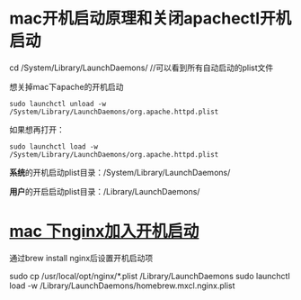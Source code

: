 # mac开机启动原理和关闭apachectl开机启动

cd  /System/Library/LaunchDaemons/     //可以看到所有自动启动的plist文件

想关掉mac下apache的开机启动

```
sudo launchctl unload -w /System/Library/LaunchDaemons/org.apache.httpd.plist
```

如果想再打开：

```
sudo launchctl load -w /System/Library/LaunchDaemons/org.apache.httpd.plist
```

**系统**的开机启动plist目录：/System/Library/LaunchDaemons/

**用户**的开启启动plist目录：/Library/LaunchDaemons/



# [mac 下nginx加入开机启动](https://www.cnblogs.com/daly2008/p/5367700.html)



通过brew install nginx后设置开机启动项

sudo cp /usr/local/opt/nginx/*.plist /Library/LaunchDaemons
sudo launchctl load -w /Library/LaunchDaemons/homebrew.mxcl.nginx.plist
